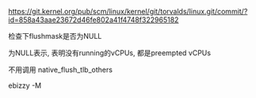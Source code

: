 https://git.kernel.org/pub/scm/linux/kernel/git/torvalds/linux.git/commit/?id=858a43aae23672d46fe802a41f4748f322965182


检查下flushmask是否为NULL

为NULL表示, 表明没有running的vCPUs, 都是preempted vCPUs

不用调用 native_flush_tlb_others


ebizzy -M
